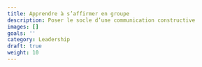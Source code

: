 ```yaml
---
title: Apprendre à s’affirmer en groupe
description: Poser le socle d’une communication constructive
images: []
goals: ''
category: Leadership
draft: true
weight: 10
---
```

